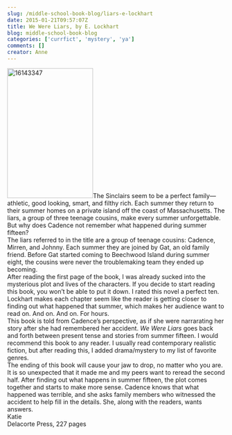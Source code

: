 ```yaml
---
slug: /middle-school-book-blog/liars-e-lockhart
date: 2015-01-21T09:57:07Z
title: We Were Liars, by E. Lockhart 
blog: middle-school-book-blog
categories: ['currfict', 'mystery', 'ya']
comments: []
creator: Anne
---
```


<a href="https://res.cloudinary.com/center-for-teaching-learning/image/upload/v1637513786/16143347.jpg.jpg"><img class=" size-medium wp-image-1063 alignleft" src="https://res.cloudinary.com/center-for-teaching-learning/image/upload/v1637513785/16143347-198x300.jpg.jpg" alt="16143347" width="198" height="300"/></a>The Sinclairs seem to be a perfect family— athletic, good looking, smart, and filthy rich. Each summer they return to their summer homes on a private island off the coast of Massachusetts. The liars, a group of three teenage cousins, make every summer unforgettable. But why does Cadence not remember what happened during summer fifteen?<br />The liars referred to in the title are a group of teenage cousins: Cadence, Mirren, and Johnny. Each summer they are joined by Gat, an old family friend. Before Gat started coming to Beechwood Island during summer eight, the cousins were never the troublemaking team they ended up becoming.<br />After reading the first page of the book, I was already sucked into the mysterious plot and lives of the characters. If you decide to start reading this book, you won’t be able to put it down. I rated this novel a perfect ten. Lockhart makes each chapter seem like the reader is getting closer to finding out what happened that summer, which makes her audience want to read on. And on. And on. For hours.<br />This book is told from Cadence’s perspective, as if she were narrarating her story after she had remembered her accident. <em>We Were Liars</em> goes back and forth between present tense and stories from summer fifteen. I would recommend this book to any reader. I usually read contemporary realistic fiction, but after reading this, I added drama/mystery to my list of favorite genres.<br />The ending of this book will cause your jaw to drop, no matter who you are. It is so unexpected that it made me and my peers want to reread the second half. After finding out what happens in summer fifteen, the plot comes together and starts to make more sense. Cadence knows that what happened was terrible, and she asks family members who witnessed the accident to help fill in the details. She, along with the readers, wants answers.<br />Katie<br />Delacorte Press, 227 pages<br /> 
